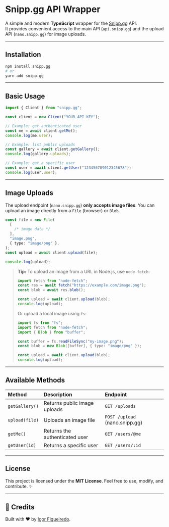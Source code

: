 # Snipp.gg API Wrapper

A simple and modern **TypeScript** wrapper for the [Snipp.gg](https://snipp.gg) API.  
It provides convenient access to the main API (`api.snipp.gg`) and the upload API (`nano.snipp.gg`) for image uploads.

---

## Installation

```bash
npm install snipp.gg
# or
yarn add snipp.gg
```

---

## Basic Usage

```ts
import { Client } from "snipp.gg";

const client = new Client("YOUR_API_KEY");

// Example: get authenticated user
const me = await client.getMe();
console.log(me.user);

// Example: list public uploads
const gallery = await client.getGallery();
console.log(gallery.uploads);

// Example: get a specific user
const user = await client.getUser("123456789012345678");
console.log(user.user);
```

---

## Image Uploads

The upload endpoint (`nano.snipp.gg`) **only accepts image files**.
You can upload an image directly from a `File` (browser) or `Blob`.

```ts
const file = new File(
  [
    /* image data */
  ],
  "image.png",
  { type: "image/png" },
);
const upload = await client.upload(file);

console.log(upload);
```

> **Tip:** To upload an image from a URL in Node.js, use `node-fetch`:
>
> ```ts
> import fetch from "node-fetch";
> const res = await fetch("https://example.com/image.png");
> const blob = await res.blob();
>
> const upload = await client.upload(blob);
> console.log(upload);
> ```
>
> Or upload a local image using `fs`:
>
> ```ts
> import fs from "fs";
> import fetch from "node-fetch";
> import { Blob } from "buffer";
>
> const buffer = fs.readFileSync("my-image.png");
> const blob = new Blob([buffer], { type: "image/png" });
>
> const upload = await client.upload(blob);
> console.log(upload);
> ```

---

## Available Methods

| Method         | Description                    | Endpoint                       |
| :------------- | :----------------------------- | :----------------------------- |
| `getGallery()` | Returns public image uploads   | `GET /uploads`                 |
| `upload(file)` | Uploads an image file          | `POST /upload` (nano.snipp.gg) |
| `getMe()`      | Returns the authenticated user | `GET /users/@me`               |
| `getUser(id)`  | Returns a specific user        | `GET /users/:id`               |

---

## License

This project is licensed under the **MIT License**.
Feel free to use, modify, and contribute. ✨

---

## 💬 Credits

Built with ❤️ by [Igor Figueiredo](https://github.com/igorfigueiredo).
